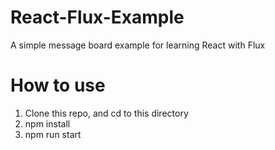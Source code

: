 # React-Flux-Example
A simple message board example for learning React with Flux
# How to use
1. Clone this repo, and cd to this directory
2. npm install
3. npm run start
